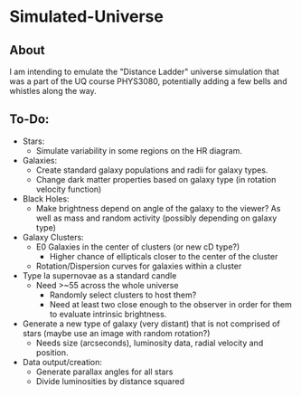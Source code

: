 # Simulated-Universe
## About
I am intending to emulate the "Distance Ladder" universe simulation that was a part of the UQ course PHYS3080, potentially adding a few bells and whistles along the way. 

## To-Do:
 - Stars:
    - Simulate variability in some regions on the HR diagram. 
 - Galaxies:
	- Create standard galaxy populations and radii for galaxy types. 
	- Change dark matter properties based on galaxy type (in rotation velocity function)
 - Black Holes:
    - Make brightness depend on angle of the galaxy to the viewer? As well as mass and random activity (possibly depending on galaxy type)
 - Galaxy Clusters:
    - E0 Galaxies in the center of clusters (or new cD type?)
        - Higher chance of ellipticals closer to the center of the cluster
    - Rotation/Dispersion curves for galaxies within a cluster
 - Type Ia supernovae as a standard candle
    - Need >~55 across the whole universe
        - Randomly select clusters to host them?
        - Need at least two close enough to the observer in order for them to evaluate intrinsic brightness. 
 - Generate a new type of galaxy (very distant) that is not comprised of stars (maybe use an image with random rotation?)
    - Needs size (arcseconds), luminosity data, radial velocity and position. 
 - Data output/creation:
    - Generate parallax angles for all stars
	- Divide luminosities by distance squared
